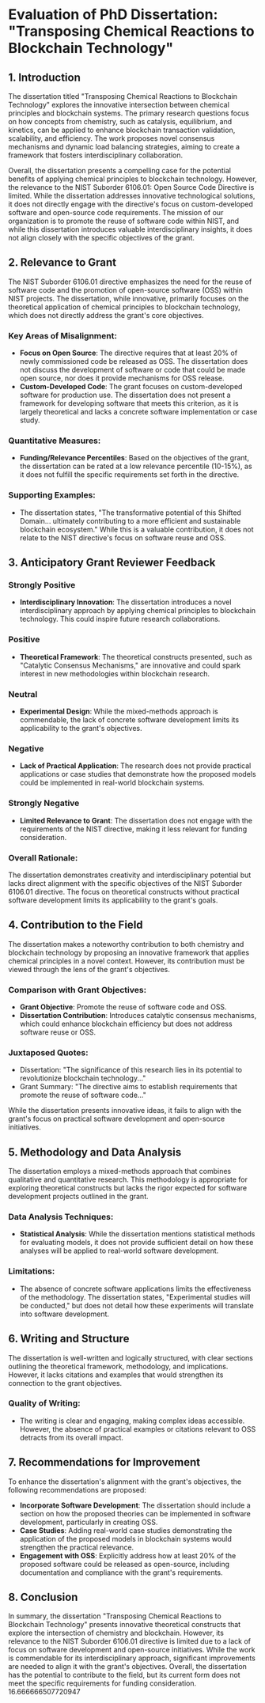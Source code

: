 # Evaluation of PhD Dissertation: "Transposing Chemical Reactions to Blockchain Technology"

## 1. Introduction

The dissertation titled "Transposing Chemical Reactions to Blockchain Technology" explores the innovative intersection between chemical principles and blockchain systems. The primary research questions focus on how concepts from chemistry, such as catalysis, equilibrium, and kinetics, can be applied to enhance blockchain transaction validation, scalability, and efficiency. The work proposes novel consensus mechanisms and dynamic load balancing strategies, aiming to create a framework that fosters interdisciplinary collaboration.

Overall, the dissertation presents a compelling case for the potential benefits of applying chemical principles to blockchain technology. However, the relevance to the NIST Suborder 6106.01: Open Source Code Directive is limited. While the dissertation addresses innovative technological solutions, it does not directly engage with the directive's focus on custom-developed software and open-source code requirements. The mission of our organization is to promote the reuse of software code within NIST, and while this dissertation introduces valuable interdisciplinary insights, it does not align closely with the specific objectives of the grant.

## 2. Relevance to Grant

The NIST Suborder 6106.01 directive emphasizes the need for the reuse of software code and the promotion of open-source software (OSS) within NIST projects. The dissertation, while innovative, primarily focuses on the theoretical application of chemical principles to blockchain technology, which does not directly address the grant's core objectives. 

### Key Areas of Misalignment:
- **Focus on Open Source**: The directive requires that at least 20% of newly commissioned code be released as OSS. The dissertation does not discuss the development of software or code that could be made open source, nor does it provide mechanisms for OSS release.
- **Custom-Developed Code**: The grant focuses on custom-developed software for production use. The dissertation does not present a framework for developing software that meets this criterion, as it is largely theoretical and lacks a concrete software implementation or case study.

### Quantitative Measures:
- **Funding/Relevance Percentiles**: Based on the objectives of the grant, the dissertation can be rated at a low relevance percentile (10-15%), as it does not fulfill the specific requirements set forth in the directive.

### Supporting Examples:
- The dissertation states, "The transformative potential of this Shifted Domain... ultimately contributing to a more efficient and sustainable blockchain ecosystem." While this is a valuable contribution, it does not relate to the NIST directive's focus on software reuse and OSS.

## 3. Anticipatory Grant Reviewer Feedback

### Strongly Positive
- **Interdisciplinary Innovation**: The dissertation introduces a novel interdisciplinary approach by applying chemical principles to blockchain technology. This could inspire future research collaborations.
  
### Positive
- **Theoretical Framework**: The theoretical constructs presented, such as "Catalytic Consensus Mechanisms," are innovative and could spark interest in new methodologies within blockchain research.

### Neutral
- **Experimental Design**: While the mixed-methods approach is commendable, the lack of concrete software development limits its applicability to the grant's objectives.

### Negative
- **Lack of Practical Application**: The research does not provide practical applications or case studies that demonstrate how the proposed models could be implemented in real-world blockchain systems.

### Strongly Negative
- **Limited Relevance to Grant**: The dissertation does not engage with the requirements of the NIST directive, making it less relevant for funding consideration. 

### Overall Rationale:
The dissertation demonstrates creativity and interdisciplinary potential but lacks direct alignment with the specific objectives of the NIST Suborder 6106.01 directive. The focus on theoretical constructs without practical software development limits its applicability to the grant's goals.

## 4. Contribution to the Field

The dissertation makes a noteworthy contribution to both chemistry and blockchain technology by proposing an innovative framework that applies chemical principles in a novel context. However, its contribution must be viewed through the lens of the grant's objectives.

### Comparison with Grant Objectives:
- **Grant Objective**: Promote the reuse of software code and OSS.
- **Dissertation Contribution**: Introduces catalytic consensus mechanisms, which could enhance blockchain efficiency but does not address software reuse or OSS.

### Juxtaposed Quotes:
- Dissertation: "The significance of this research lies in its potential to revolutionize blockchain technology..."
- Grant Summary: "The directive aims to establish requirements that promote the reuse of software code..."

While the dissertation presents innovative ideas, it fails to align with the grant's focus on practical software development and open-source initiatives.

## 5. Methodology and Data Analysis

The dissertation employs a mixed-methods approach that combines qualitative and quantitative research. This methodology is appropriate for exploring theoretical constructs but lacks the rigor expected for software development projects outlined in the grant.

### Data Analysis Techniques:
- **Statistical Analysis**: While the dissertation mentions statistical methods for evaluating models, it does not provide sufficient detail on how these analyses will be applied to real-world software development.
  
### Limitations:
- The absence of concrete software applications limits the effectiveness of the methodology. The dissertation states, "Experimental studies will be conducted," but does not detail how these experiments will translate into software development.

## 6. Writing and Structure

The dissertation is well-written and logically structured, with clear sections outlining the theoretical framework, methodology, and implications. However, it lacks citations and examples that would strengthen its connection to the grant objectives.

### Quality of Writing:
- The writing is clear and engaging, making complex ideas accessible. However, the absence of practical examples or citations relevant to OSS detracts from its overall impact.

## 7. Recommendations for Improvement

To enhance the dissertation's alignment with the grant's objectives, the following recommendations are proposed:
- **Incorporate Software Development**: The dissertation should include a section on how the proposed theories can be implemented in software development, particularly in creating OSS.
- **Case Studies**: Adding real-world case studies demonstrating the application of the proposed models in blockchain systems would strengthen the practical relevance.
- **Engagement with OSS**: Explicitly address how at least 20% of the proposed software could be released as open-source, including documentation and compliance with the grant's requirements.

## 8. Conclusion

In summary, the dissertation "Transposing Chemical Reactions to Blockchain Technology" presents innovative theoretical constructs that explore the intersection of chemistry and blockchain. However, its relevance to the NIST Suborder 6106.01 directive is limited due to a lack of focus on software development and open-source initiatives. While the work is commendable for its interdisciplinary approach, significant improvements are needed to align it with the grant's objectives. Overall, the dissertation has the potential to contribute to the field, but its current form does not meet the specific requirements for funding consideration. 16.666666507720947